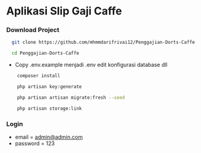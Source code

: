 # Aplikasi Slip Gaji Caffe

### Download Project

```bash
  git clone https://github.com/mhmmdarifrivai12/Penggajian-Dorts-Caffe.git
```

```bash
  cd Penggajian-Dorts-Caffe
```

-   Copy .env.example menjadi .env edit konfigurasi database dll

```bash
    composer install
```

```bash
    php artisan key:generate
```

```bash
    php artisan artisan migrate:fresh --seed
```

```bash
    php artisan storage:link
```

### Login

-   email = admin@admin.com
-   password = 123
